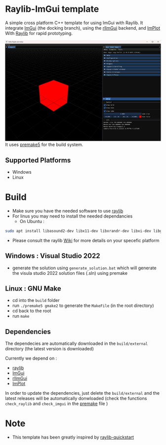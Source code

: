 # Raylib-ImGui template
A simple cross platform C++ template for using ImGui with Raylib.
It integrate [ImGui](https://github.com/ocornut/imgui/tree/docking) (the docking branch), using the [rlImGui](https://github.com/raylib-extras/rlImGui) backend, and [ImPlot](https://github.com/epezent/implot) With [Raylib](https://github.com/raysan5/raylib) for rapid prototyping.

![Default Example app](resources/app.png)
It uses [premake5](https://premake.github.io/) for the build system.
## Supported Platforms
* Windows 
* Linux

# Build
- Make sure you have the needed software to use [raylib](https://github.com/raysan5/raylib)
- For linus you may need to install the needed dependancies
  - On Ubuntu : 
``` bash
sudo apt install libasound2-dev libx11-dev libxrandr-dev libxi-dev libgl1-mesa-dev libglu1-mesa-dev libxcursor-dev libxinerama-dev libwayland-dev libxkbcommon-dev
```
- Please consult the raylib [Wiki](https://github.com/raysan5/raylib/wiki) for more details on your specefic platform
## Windows : Visual Studio 2022
- generate the solution using `generate_solution.bat` which will generate the visula studio 2022 solution files (.sln) using premake
## Linux : GNU Make
* cd into the `build` folder
* run `./premake5 gmake2` to generate the `MakeFile` (in the root directory)
* cd back to the root
* run `make`

## Dependencies
The dependecies are automatically downloaded in the `build/external` directory (the latest version is downloaded)

Currently we depend on :
- [raylib](https://github.com/raysan5/raylib)
- [ImGui](https://github.com/ocornut/imgui/tree/docking)
- [rlImGui](https://github.com/raylib-extras/rlImGui)
- [ImPlot](https://github.com/epezent/implot)

In order to update the dependencies, just delete the `build/external` and the latest releases will be automatically donwloaded (check the functions `check_raylib` and `check_imgui` in the [premake](build/premake5.lua) file )

# Note
- This template has been greatly inspired by [raylib-quickstart](https://github.com/raylib-extras/raylib-quickstart)